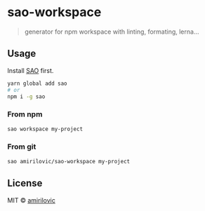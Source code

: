 # sao-workspace

> generator for npm workspace with linting, formating, lerna...

## Usage

Install [SAO](https://github.com/saojs/sao) first.

```bash
yarn global add sao
# or
npm i -g sao
```

### From npm

```bash
sao workspace my-project
```

### From git

```bash
sao amirilovic/sao-workspace my-project
```

## License

MIT &copy; [amirilovic](github.com/amirilovic)
